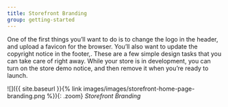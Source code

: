 ```yaml
---
title: Storefront Branding
group: getting-started
---
```


One of the first things you’ll want to do is to change the logo in the header, and upload a favicon for the browser. You’ll also want to update the copyright notice in the footer,. These are a few simple design tasks that you can take care of right away. While your store is in development, you can turn on the store demo notice, and then remove it when you’re ready to launch.

![]({{ site.baseurl }}{% link images/images/storefront-home-page-branding.png %}){: .zoom}
_Storefront Branding_
